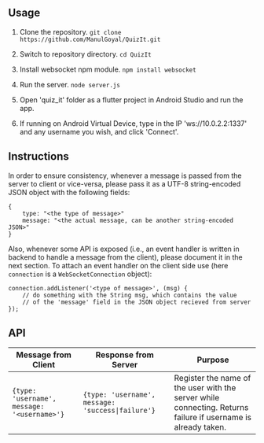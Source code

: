 ## Usage

1. Clone the repository.
`git clone https://github.com/ManulGoyal/QuizIt.git`

2. Switch to repository directory.
`cd QuizIt`

3. Install websocket npm module.
`npm install websocket`

4. Run the server.
`node server.js`

5. Open 'quiz_it' folder as a flutter project in Android Studio and run the app.

6. If running on Android Virtual Device, type in the IP 'ws://10.0.2.2:1337' and any username you wish, and click 'Connect'.

## Instructions

In order to ensure consistency, whenever a message is passed from the server to client or vice-versa, please pass it as a UTF-8 string-encoded JSON object with the following fields:

```
{
    type: "<the type of message>"
    message: "<the actual message, can be another string-encoded JSON>"
}
```

Also, whenever some API is exposed (i.e., an event handler is written in backend to handle a message from the client), please document it in the next section.
To attach an event handler on the client side use (here `connection` is a `WebSocketConnection` object):
```
connection.addListener('<type of message>', (msg) {
    // do something with the String msg, which contains the value
    // of the 'message' field in the JSON object recieved from server 
});
```

## API

| Message from Client   | Response from Server | Purpose |
| --------------------- | ----------------- | -------------------- |
| `{type: 'username', message: '<username>'}` | `{type: 'username', message: 'success\|failure'}` | Register the name of the user with the server while connecting. Returns failure if username is already taken. | 

